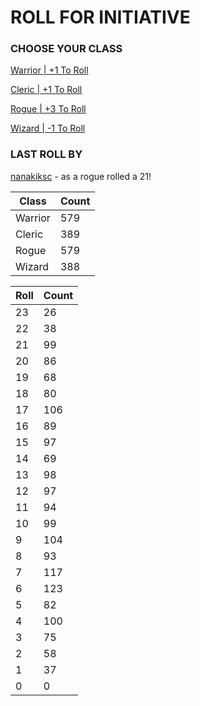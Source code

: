 # ROLL FOR INITIATIVE
### CHOOSE YOUR CLASS

[Warrior | +1 To Roll](https://github.com/benjaminsampica/benjaminsampica/issues/new?title=roll%7Cwarrior&body=Just+click+%27Submit+new+issue%27.)

[Cleric | +1 To Roll](https://github.com/benjaminsampica/benjaminsampica/issues/new?title=roll%7Ccleric&body=Just+click+%27Submit+new+issue%27.)

[Rogue | +3 To Roll](https://github.com/benjaminsampica/benjaminsampica/issues/new?title=roll%7Crogue&body=Just+click+%27Submit+new+issue%27.)

[Wizard | -1 To Roll](https://github.com/benjaminsampica/benjaminsampica/issues/new?title=roll%7Cwizard&body=Just+click+%27Submit+new+issue%27.)
### LAST ROLL BY
[nanakiksc](https://www.github.com/nanakiksc) - as a rogue rolled a 21!

|Class|Count|
|-|-|
|Warrior|579|
|Cleric|389|
|Rogue|579|
|Wizard|388|

|Roll|Count|
|-|-|
|23|26
|22|38
|21|99
|20|86
|19|68
|18|80
|17|106
|16|89
|15|97
|14|69
|13|98
|12|97
|11|94
|10|99
|9|104
|8|93
|7|117
|6|123
|5|82
|4|100
|3|75
|2|58
|1|37
|0|0

